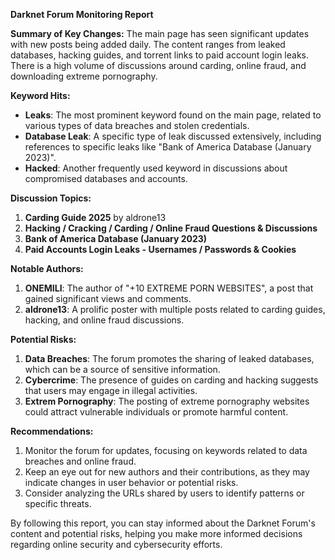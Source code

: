 **Darknet Forum Monitoring Report**

**Summary of Key Changes:**
The main page has seen significant updates with new posts being added daily. The content ranges from leaked databases, hacking guides, and torrent links to paid account login leaks. There is a high volume of discussions around carding, online fraud, and downloading extreme pornography.

**Keyword Hits:**
- **Leaks**: The most prominent keyword found on the main page, related to various types of data breaches and stolen credentials.
- **Database Leak**: A specific type of leak discussed extensively, including references to specific leaks like "Bank of America Database (January 2023)".
- **Hacked**: Another frequently used keyword in discussions about compromised databases and accounts.

**Discussion Topics:**

1.  **Carding Guide 2025** by aldrone13
2.  **Hacking / Cracking / Carding / Online Fraud Questions & Discussions**
3.  **Bank of America Database (January 2023)**
4.  **Paid Accounts Login Leaks - Usernames / Passwords & Cookies**

**Notable Authors:**

1.  **ONEMILI**: The author of "+10 EXTREME PORN WEBSITES", a post that gained significant views and comments.
2.  **aldrone13**: A prolific poster with multiple posts related to carding guides, hacking, and online fraud discussions.

**Potential Risks:**

1.  **Data Breaches**: The forum promotes the sharing of leaked databases, which can be a source of sensitive information.
2.  **Cybercrime**: The presence of guides on carding and hacking suggests that users may engage in illegal activities.
3.  **Extrem Pornography**: The posting of extreme pornography websites could attract vulnerable individuals or promote harmful content.

**Recommendations:**

1.  Monitor the forum for updates, focusing on keywords related to data breaches and online fraud.
2.  Keep an eye out for new authors and their contributions, as they may indicate changes in user behavior or potential risks.
3.  Consider analyzing the URLs shared by users to identify patterns or specific threats.

By following this report, you can stay informed about the Darknet Forum's content and potential risks, helping you make more informed decisions regarding online security and cybersecurity efforts.